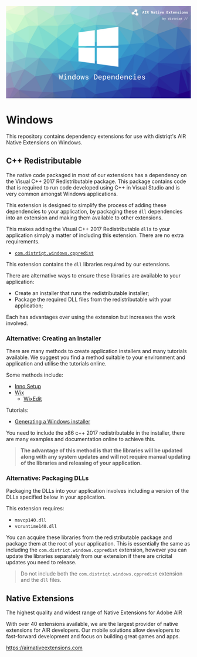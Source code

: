 
![](images/hero.png)


# Windows

This repository contains dependency extensions for use with distriqt's AIR Native Extensions on Windows. 



## C++ Redistributable

The native code packaged in most of our extensions has a dependency on the Visual C++ 2017 Redistributable package. This package contains code that is required to run code developed using C++ in Visual Studio and is very common amongst Windows applications.

This extension is designed to simplify the process of adding these dependencies to your application, by packaging these `dll` dependencies into an extension and making them available to other extensions. 

This makes adding the Visual C++ 2017 Redistributable `dll`s to your application simply a matter of including this extension. There are no extra requirements.

- [`com.distriqt.windows.cppredist`](https://github.com/distriqt/ANE-Windows/raw/master/lib/com.distriqt.windows.cppredist.ane)

This extension contains the `dll` libraries required by our extensions.



There are alternative ways to ensure these libraries are available to your application:

- Create an installer that runs the redistributable installer;
- Package the required DLL files from the redistributable with your application;

Each has advantages over using the extension but increases the work involved. 


### Alternative: Creating an Installer

There are many methods to create application installers and many tutorials available. We suggest you find a method suitable to your environment and application and utilise the tutorials online. 

Some methods include:

- [Inno Setup](http://www.jrsoftware.org/isinfo.php)
- [Wix](http://wixtoolset.org/)
    - [WixEdit](http://wixedit.sourceforge.net)


Tutorials:

- [Generating a Windows installer](http://www.adobe.com/devnet/air/articles/customize-setup-for-AIR-app-with-captive-runtime.html)


You need to include the x86 c++ 2017 redistributable in the installer, there are many examples and documentation online to achieve this.

>
> **The advantage of this method is that the libraries will be updated along with any system updates and will not require manual updating of the libraries and releasing of your application.**
>


### Alternative: Packaging DLLs

Packaging the DLLs into your application involves including a version of the DLLs specified below in your application.

This extension requires:

- `msvcp140.dll`
- `vcruntime140.dll`

You can acquire these libraries from the redistributable package and package them at the root of your application. This is essentially the same as including the `com.distriqt.windows.cppredist` extension, however you can update the libraries separately from our extension if there are cricital updates you need to release.

>
> Do not include both the `com.distriqt.windows.cppredist` extension and the `dll` files.
>







## Native Extensions

The highest quality and widest range of Native Extensions for Adobe AIR

With over 40 extensions available, we are the largest provider of native extensions for AIR developers. 
Our mobile solutions allow developers to fast-forward development and focus on building great games and apps.

https://airnativeextensions.com


